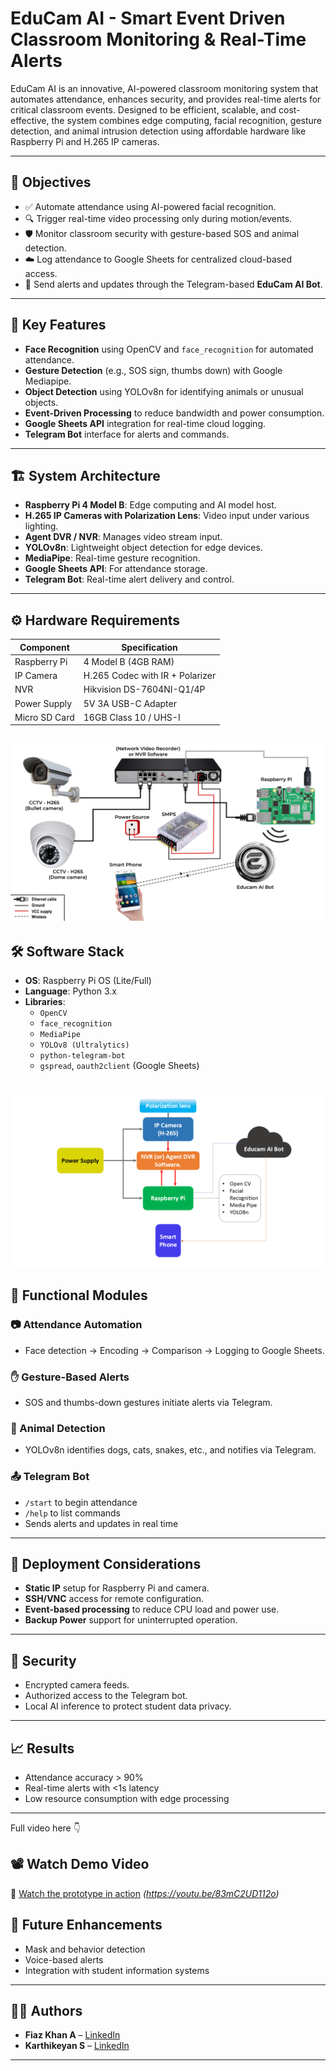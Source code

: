 # EduCam AI - Smart Event Driven Classroom Monitoring & Real-Time Alerts

EduCam AI is an innovative, AI-powered classroom monitoring system that automates attendance, enhances security, and provides real-time alerts for critical classroom events. Designed to be efficient, scalable, and cost-effective, the system combines edge computing, facial recognition, gesture detection, and animal intrusion detection using affordable hardware like Raspberry Pi and H.265 IP cameras.

---

## 🎯 Objectives

- ✅ Automate attendance using AI-powered facial recognition.
- 🔍 Trigger real-time video processing only during motion/events.
- 🛡️ Monitor classroom security with gesture-based SOS and animal detection.
- ☁️ Log attendance to Google Sheets for centralized cloud-based access.
- 🤖 Send alerts and updates through the Telegram-based **EduCam AI Bot**.

---

## 🧠 Key Features

- **Face Recognition** using OpenCV and `face_recognition` for automated attendance.
- **Gesture Detection** (e.g., SOS sign, thumbs down) with Google Mediapipe.
- **Object Detection** using YOLOv8n for identifying animals or unusual objects.
- **Event-Driven Processing** to reduce bandwidth and power consumption.
- **Google Sheets API** integration for real-time cloud logging.
- **Telegram Bot** interface for alerts and commands.

---

## 🏗️ System Architecture

- **Raspberry Pi 4 Model B**: Edge computing and AI model host.
- **H.265 IP Cameras with Polarization Lens**: Video input under various lighting.
- **Agent DVR / NVR**: Manages video stream input.
- **YOLOv8n**: Lightweight object detection for edge devices.
- **MediaPipe**: Real-time gesture recognition.
- **Google Sheets API**: For attendance storage.
- **Telegram Bot**: Real-time alert delivery and control.

---

## ⚙️ Hardware Requirements

| Component       | Specification                        |
|----------------|--------------------------------------|
| Raspberry Pi    | 4 Model B (4GB RAM)                  |
| IP Camera       | H.265 Codec with IR + Polarizer      |
| NVR             | Hikvision DS-7604NI-Q1/4P            |
| Power Supply    | 5V 3A USB-C Adapter                  |
| Micro SD Card   | 16GB Class 10 / UHS-I                |

![Graphical Represtation](https://github.com/5azkon/Educam-AI/blob/main/IMAGE_DATAS/Educam%20AI%20circuit%20diagram.jpg)
---

## 🛠️ Software Stack

- **OS**: Raspberry Pi OS (Lite/Full)
- **Language**: Python 3.x
- **Libraries**:
  - `OpenCV`
  - `face_recognition`
  - `MediaPipe`
  - `YOLOv8 (Ultralytics)`
  - `python-telegram-bot`
  - `gspread`, `oauth2client` (Google Sheets)

![Block Diagram](https://github.com/5azkon/Educam-AI/blob/main/IMAGE_DATAS/Block%20diagram.png)
---

## 🧪 Functional Modules

### 📷 Attendance Automation
- Face detection → Encoding → Comparison → Logging to Google Sheets.

### ✋ Gesture-Based Alerts
- SOS and thumbs-down gestures initiate alerts via Telegram.

### 🐾 Animal Detection
- YOLOv8n identifies dogs, cats, snakes, etc., and notifies via Telegram.

### 📤 Telegram Bot
- `/start` to begin attendance
- `/help` to list commands
- Sends alerts and updates in real time

---

## 🚀 Deployment Considerations

- **Static IP** setup for Raspberry Pi and camera.
- **SSH/VNC** access for remote configuration.
- **Event-based processing** to reduce CPU load and power use.
- **Backup Power** support for uninterrupted operation.

---

## 🔐 Security

- Encrypted camera feeds.
- Authorized access to the Telegram bot.
- Local AI inference to protect student data privacy.

---

## 📈 Results

- Attendance accuracy > 90%
- Real-time alerts with <1s latency
- Low resource consumption with edge processing

---
Full video here 👇
## 📽️ Watch Demo Video

🔗 [Watch the prototype in action](#) *(https://youtu.be/83mC2UD112o)*

## 🔮 Future Enhancements

- Mask and behavior detection
- Voice-based alerts
- Integration with student information systems

---

## 👨‍💻 Authors

- **Fiaz Khan A** – [LinkedIn](https://www.linkedin.com/in/mr-5azkon)
- **Karthikeyan S** – [LinkedIn](https://www.linkedin.com/in/karthikeyan-sde)
----
